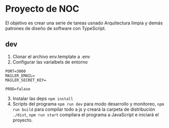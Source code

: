# Proyecto de NOC
El objetivo es crear una serie de tareas usnado Arquitectura limpia y demás patrones de diseño de software con TypeScript.

## dev
1. Clonar el archivo env.template a .env
2. Configurar las varialbels de entorno 

```
PORT=3000
MAILER_EMAIL=
MAILER_SECRET_KEY=

PROD=falase
```

3. Instalar las deps ```npm install```
4. Scripts del programa ```npm run dev``` para modo desarrollo y monitoreo, ```npm run build``` para compilar todo a js y creará la carpeta de distribución ```./dist```, ```npm run start``` compilara el programa a JavaScript e iniciará el proyecto.